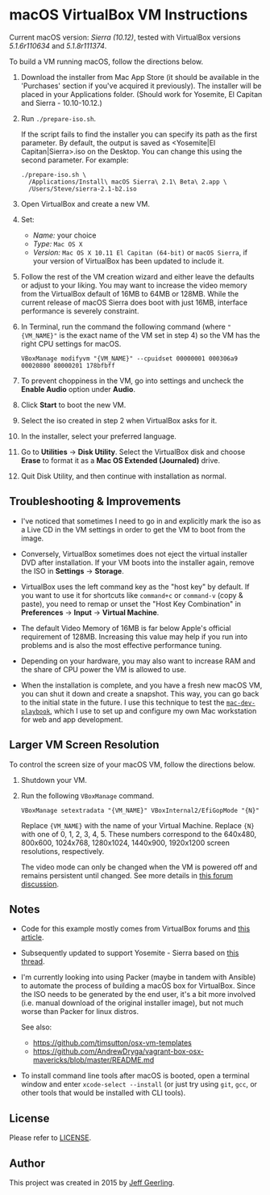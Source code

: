 # macOS VirtualBox VM Instructions

Current macOS version: *Sierra (10.12)*, tested with VirtualBox versions *5.1.6r110634* and *5.1.8r111374*.

To build a VM running macOS, follow the directions below.

1.  Download the installer from Mac App Store (it should be available in the 'Purchases' section if you've acquired it
    previously). The installer will be placed in your Applications folder. (Should work for Yosemite, El Capitan and
    Sierra - 10.10-10.12.)

2.  Run `./prepare-iso.sh`.

    If the script fails to find the installer you can specify its path as the first parameter. By default, the output
    is saved as <Yosemite|El Capitan|Sierra>.iso on the Desktop. You can change this using the second parameter. For
    example:

    ```shell
    ./prepare-iso.sh \
      /Applications/Install\ macOS Sierra\ 2.1\ Beta\ 2.app \
      /Users/Steve/sierra-2.1-b2.iso
    ```

3.  Open VirtualBox and create a new VM.

4.  Set:

    -   *Name:* your choice
    -   *Type:* `Mac OS X`
    -   *Version:* `Mac OS X 10.11 El Capitan (64-bit)` or `macOS Sierra`, if your version of VirtualBox has been
        updated to include it.

5.  Follow the rest of the VM creation wizard and either leave the defaults or adjust to your liking. You may want to
    increase the video memory from the VirtualBox default of 16MB to 64MB or 128MB. While the current release of macOS
    Sierra does boot with just 16MB, interface performance is severely constraint.

6.  In Terminal, run the command the following command (where `"{VM_NAME}"` is the exact name of the VM set in step 4)
    so the VM has the right CPU settings for macOS.

    ```shell
    VBoxManage modifyvm "{VM_NAME}" --cpuidset 00000001 000306a9 00020800 80000201 178bfbff
    ```

7.  To prevent choppiness in the VM, go into settings and uncheck the **Enable Audio** option under **Audio**.

8.  Click **Start** to boot the new VM.

9.  Select the iso created in step 2 when VirtualBox asks for it.

10. In the installer, select your preferred language.

11. Go to **Utilities** -> **Disk Utility**. Select the VirtualBox disk and choose **Erase** to format it as a
    **Mac OS Extended (Journaled)** drive.

12. Quit Disk Utility, and then continue with installation as normal.

## Troubleshooting & Improvements

-   I've noticed that sometimes I need to go in and explicitly mark the iso as a Live CD in the VM settings in order to
    get the VM to boot from the image.

-   Conversely, VirtualBox sometimes does not eject the virtual installer DVD after installation. If your VM boots into
    the installer again, remove the ISO in **Settings** -> **Storage**.

-   VirtualBox uses the left command key as the "host key" by default. If you want to use it for shortcuts like
    `command+c` or `command-v` (copy & paste), you need to remap or unset the "Host Key Combination" in **Preferences**
    -> **Input** -> **Virtual Machine**.

-   The default Video Memory of 16MB is far below Apple's official requirement of 128MB. Increasing this value may help
    if you run into problems and is also the most effective performance tuning.

-   Depending on your hardware, you may also want to increase RAM and the share of CPU power the VM is allowed to use.

-   When the installation is complete, and you have a fresh new macOS VM, you can shut it down and create a snapshot.
    This way, you can go back to the initial state in the future. I use this technique to test the
    [`mac-dev-playbook`](https://github.com/geerlingguy/mac-dev-playbook), which I use to set up and configure my own
    Mac workstation for web and app development.

## Larger VM Screen Resolution

To control the screen size of your macOS VM, follow the directions below.

1.  Shutdown your VM.

2.  Run the following `VBoxManage` command.

    ```shell
    VBoxManage setextradata "{VM_NAME}" VBoxInternal2/EfiGopMode "{N}"
    ```

    Replace `{VM_NAME}` with the name of your Virtual Machine.  Replace `{N}` with one of 0, 1, 2, 3, 4, 5. These
    numbers correspond to the 640x480, 800x600, 1024x768, 1280x1024, 1440x900, 1920x1200 screen resolutions,
    respectively.

    The video mode can only be changed when the VM is powered off and remains persistent until changed. See more
    details in [this forum discussion](https://forums.virtualbox.org/viewtopic.php?f=22&t=54030).

## Notes

-   Code for this example mostly comes from VirtualBox forums and
    [this article](http://sqar.blogspot.de/2014/10/installing-yosemite-in-virtualbox.html).

-   Subsequently updated to support Yosemite - Sierra based on
    [this thread](https://forums.virtualbox.org/viewtopic.php?f=22&t=77068&p=358865&hilit=elCapitan+iso#p358865).

-   I'm currently looking into using Packer (maybe in tandem with Ansible) to automate the process of building a macOS
    box for VirtualBox. Since the ISO needs to be generated by the end user, it's a bit more involved (i.e. manual
    download of the original installer image), but not much worse than Packer for linux distros.

    See also:

    -   <https://github.com/timsutton/osx-vm-templates>
    -   <https://github.com/AndrewDryga/vagrant-box-osx-mavericks/blob/master/README.md>

-   To install command line tools after macOS is booted, open a terminal window and enter `xcode-select --install` (or
    just try using `git`, `gcc`, or other tools that would be installed with CLI tools).

## License

Please refer to [LICENSE](LICENSE).

## Author

This project was created in 2015 by [Jeff Geerling](http://jeffgeerling.com/).
